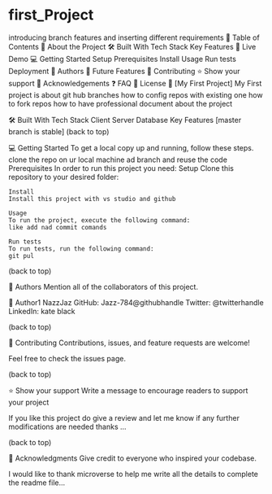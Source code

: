 # first_Project
introducing branch features and inserting different requirements
📗 Table of Contents
📖 About the Project
🛠 Built With
        Tech Stack
        Key Features
🚀 Live Demo
    💻 Getting Started
        Setup
        Prerequisites
        Install
        Usage
        Run tests
        Deployment
👥 Authors
🔭 Future Features
🤝 Contributing
⭐️ Show your support
🙏 Acknowledgements
❓ FAQ
📝 License
📖 [My First Project]
    My First project is about git hub branches 
    how to config repos with existing one
    how to fork repos
    how to have professional document about the project

🛠 Built With
    Tech Stack
        Client
        Server
        Database
Key Features
    [master branch is stable]
    (back to top)

💻 Getting Started
    To get a local copy up and running, follow these steps.
        clone the repo on ur local machine 
        ad branch and reuse the code
Prerequisites
In order to run this project you need:
    Setup
    Clone this repository to your desired folder:

    Install
    Install this project with vs studio and github

    Usage
    To run the project, execute the following command: 
    like add nad commit comands 

    Run tests
    To run tests, run the following command:
    git pul

  (back to top)

👥 Authors
Mention all of the collaborators of this project.


👤 Author1
NazzJaz
GitHub: Jazz-784@githubhandle
Twitter: @twitterhandle
LinkedIn: kate black

(back to top)


🤝 Contributing
Contributions, issues, and feature requests are welcome!

Feel free to check the issues page.

(back to top)

⭐️ Show your support
Write a message to encourage readers to support your project

If you like this project do give a review and let me know if any further 
modifications are needed thanks  ...

(back to top)

🙏 Acknowledgments
Give credit to everyone who inspired your codebase.

I would like to thank microverse to help me write all the details to complete the readme file...


